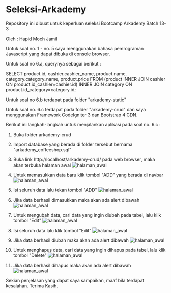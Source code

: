 # Seleksi-Arkademy
Repository ini dibuat untuk keperluan seleksi Bootcamp Arkademy Batch 13-3

Oleh : Hapid Moch Jamil

Untuk soal no. 1 - no. 5 saya menggunakan bahasa pemrograman Javascript yang dapat dibuka di console browser.

Untuk soal no 6.a, querynya sebagai berikut :

SELECT product.id, cashier.cashier_name, product.name, category.category_name, product.price FROM (product INNER JOIN cashier ON product.id_cashier=cashier.id) INNER JOIN category ON product.id_category=category.id;

Untuk soal no 6.b terdapat pada folder "arkademy-static"

Untuk soal no. 6.c terdapat pada folder "arkademy-crud" dan saya menggunakan Framework CodeIgniter 3 dan Bootstrap 4 CDN.

Berikut ini langkah-langkah untuk menjalankan aplikasi pada soal no. 6.c :

1. Buka folder arkademy-crud

2. Import database yang berada di folder tersebut bernama "arkademy_coffeeshop.sql"

3. Buka link http://localhost/arkademy-crud/ pada web browser, maka akan terbuka halaman awal
![halaman_awal](https://i.ibb.co/5nB5kGt/halaman-awal.png)

4. Untuk memasukkan data baru klik tombol "ADD" yang berada di navbar
![halaman_awal](https://i.ibb.co/MRBp8wn/navbar.png)

5. Isi seluruh data lalu tekan tombol "ADD"
![halaman_awal](https://i.ibb.co/xfM0KmC/add-data.png)

6. Jika data berhasil dimasukkan maka akan ada alert dibawah
![halaman_awal](https://i.ibb.co/THsqGK5/berhasil-ditambah.png)

7. Untuk mengubah data, cari data yang ingin diubah pada tabel, lalu klik tombol "Edit"
![halaman_awal](https://i.ibb.co/y6djFwT/table.png)

8. Isi seluruh data lalu klik tombol "Edit"
![halaman_awal](https://i.ibb.co/bKkSBC4/edit.png)

9. Jika data berhasil diubah maka akan ada alert dibawah
![halaman_awal](https://i.ibb.co/b3RhFMr/Berhasil-diedit.png)

10. Untuk menghapus data, cari data yang ingin dihapus pada tabel, lalu klik tombol "Delete"
![halaman_awal](https://i.ibb.co/y6djFwT/table.png)

11. Jika data berhasil dihapus maka akan ada alert dibawah 
![halaman_awal](https://i.ibb.co/9sbxHbC/berhasil-dihapus.png)


Sekian penjelasan yang dapat saya sampaikan, maaf bila terdapat kesalahan.
Terima Kasih.
